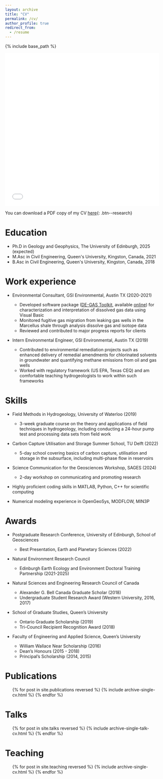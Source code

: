 ```yaml
---
layout: archive
title: "CV"
permalink: /cv/
author_profile: true
redirect_from:
  - /resume
---
```


{% include base_path %}
<iframe src="/files/pdf/Nicholas_Ashmore_CV.pdf" width="100%" height="500" frameborder="no" border="0" marginwidth="0" marginheight="0"></iframe>

You can download a PDF copy of my CV [here](/files/pdf/Nicholas_Ashmore_CV.pdf){: .btn--research}

Education
======
* Ph.D in Geology and Geophysics, The University of Edinburgh, 2025 (expected)
* M.Asc in Civil Engineering, Queen's University, Kingston, Canada, 2021
* B.Asc in Civil Engineering, Queen's University, Kingston, Canada, 2018 

Work experience
======
* Environmental Consultant, GSI Environmental, Austin TX (2020-2021)
  * Developed software package ([DE-GAS Toolkit](/publication/2022-Calculation-of-gas-ratios), available [online](https://www.gsienv.com/software/other-models-and-tools/de-gas-toolkit/)) for characterization and interpretation of dissolved gas data using Visual Basic
  * Monitored fugitive gas migration from leaking gas wells in the Marcellus shale through analysis dissolve gas and isotope data
  * Reviewed and contributed to major progress reports for clients

* Intern Environmental Engineer, GSI Environmental, Austin TX (2019)
  * Contributed to environmental remediation projects such as enhanced delivery of remedial amendments for chlorinated solvents in groundwater and quantifying methane emissions from oil and gas wells 
  * Worked with regulatory framework (US EPA, Texas CEQ) and am comfortable teaching hydrogeologists to work within such frameworks
  
Skills
======
* Field Methods in Hydrogeology, University of Waterloo (2019)
  * 3-week graduate course on the theory and applications of field techniques in hydrogeology, including conducting a 24-hour pump test and processing data sets from field work

* Carbon Capture Utilisation and Storage Summer School, TU Delft (2022)
  * 5-day school covering basics of carbon capture, utilisation and storage in the subsurface, including multi-phase flow in reservoirs

* Science Communication for the Geosciences Workshop, SAGES (2024)
  * 2-day workshop on communicating and promoting research

* Highly proficient coding skills in MATLAB, Python, C++ for scientific computing

* Numerical modeling experience in OpenGeoSys, MODFLOW, MIN3P

Awards
======
* Postgraduate Research Conference, University of Edinburgh, School of Geosciences
  * Best Presentation, Earth and Planetary Sciences (2022)
* Natural Environment Research Council
  * Edinburgh Earth Ecology and Environment Doctoral Training Partnership (2021-2025)
* Natural Sciences and Engineering Research Council of Canada
  * Alexander G. Bell Canada Graduate Scholar (2018)
  * Undergraduate Student Research Award (Western University, 2016, 2017)
* School of Graduate Studies, Queen’s University
  * Ontario Graduate Scholarship (2019)
  * Tri-Council Recipient Recognition Award (2018)

* Faculty of Engineering and Applied Science, Queen’s University	              	          
  * William Wallace Near Scholarship (2016)
  * Dean’s Honours (2015 - 2018)
  * Principal’s Scholarship (2014, 2015)

Publications
======
  <ul>{% for post in site.publications reversed %}
    {% include archive-single-cv.html %}
  {% endfor %}</ul>
  
Talks
======
  <ul>{% for post in site.talks reversed %}
    {% include archive-single-talk-cv.html  %}
  {% endfor %}</ul>
  
Teaching
======
  <ul>{% for post in site.teaching reversed %}
    {% include archive-single-cv.html %}
  {% endfor %}</ul>

